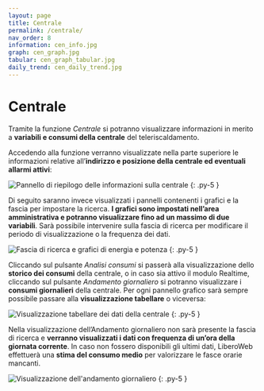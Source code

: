 ```yaml
---
layout: page
title: Centrale
permalink: /centrale/
nav_order: 8
information: cen_info.jpg
graph: cen_graph.jpg
tabular: cen_graph_tabular.jpg
daily_trend: cen_daily_trend.jpg
---
```


# Centrale

Tramite la funzione *Centrale* si potranno visualizzare informazioni in merito a **variabili e consumi della centrale** del teleriscaldamento.

Accedendo alla funzione verranno visualizzate nella parte superiore le informazioni relative all’**indirizzo e posizione della centrale ed eventuali allarmi attivi**:

![Pannello di riepilogo delle informazioni sulla centrale](/assets/images/{{page.information}})
{: .py-5 }

Di seguito saranno invece visualizzati i pannelli contenenti i grafici e la fascia per impostare la ricerca. **I grafici sono impostati nell’area amministrativa e potranno visualizzare fino ad un massimo di due variabili**. Sarà possibile intervenire sulla fascia di ricerca per modificare il periodo di visualizzazione o la frequenza dei dati.

![Fascia di ricerca e grafici di energia e potenza](/assets/images/{{page.graph}})
{: .py-5 }

Cliccando sul pulsante *Analisi consumi* si passerà alla visualizzazione dello **storico dei consumi** della centrale, o in caso sia attivo il modulo Realtime, cliccando sul pulsante *Andamento giornaliero* si potranno visualizzare i **consumi giornalieri** della centrale.
Per ogni pannello grafico sarà sempre possibile passare alla **visualizzazione tabellare** o viceversa:

![Visualizzazione tabellare dei dati della centrale](/assets/images/{{page.tabular}})
{: .py-5 }

Nella visualizzazione dell’Andamento giornaliero non sarà presente la fascia di ricerca e **verranno visualizzati i dati con frequenza di un’ora della giornata corrente**. In caso non fossero disponibili gli ultimi dati, LiberoWeb effettuerà una **stima del consumo medio** per valorizzare le fasce orarie mancanti.

![Visualizzazione dell'andamento giornaliero](/assets/images/{{page.daily_trend}})
{: .py-5 }

